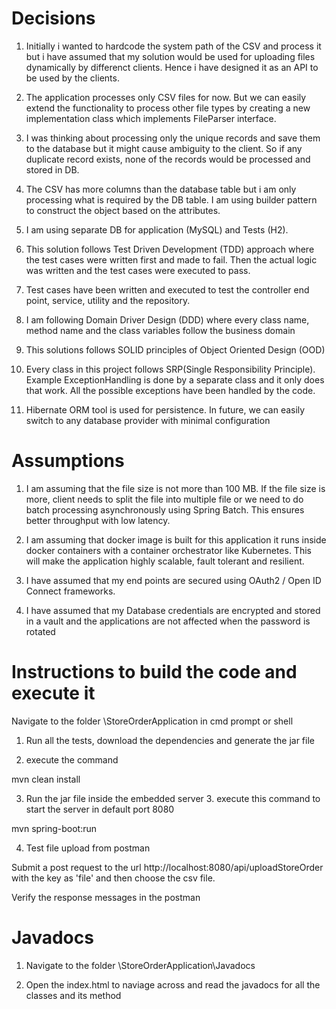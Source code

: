 # Decisions 

1. Initially i wanted to hardcode the system path of the CSV and process it but i have assumed that my solution would be used for uploading files dynamically by differenct clients. Hence i have designed it as an API to be used by the clients. 

2. The application processes only CSV files for now. But we can easily extend the functionality to process other file types by creating a new implementation class which implements FileParser interface.

3. I was thinking about processing only the unique records and save them to the database but it might cause ambiguity to the client. So if any duplicate record exists, none of the records would be processed and stored in DB.

4. The CSV has more columns than the database table but i am only processing what is required by the DB table. I am using builder pattern to construct the object based on the attributes.

5. I am using separate DB for application (MySQL) and Tests (H2).

6. This solution follows Test Driven Development (TDD) approach where the test cases were written first and made to fail. Then the actual logic was written and the test cases were executed to pass.

7. Test cases have been written and executed to test the controller end point, service, utility and the repository.

8. I am following Domain Driver Design (DDD) where every class name, method name and the class variables follow the business domain

9. This solutions follows SOLID principles of Object Oriented Design (OOD)

10. Every class in this project follows SRP(Single Responsibility Principle). Example ExceptionHandling is done by a separate class and it only does that work. All the possible exceptions have been handled by the code.

11. Hibernate ORM tool is used for persistence. In future, we can easily switch to any database provider with minimal configuration


# Assumptions

1. I am assuming that the file size is not more than 100 MB. If the file size is more, client needs to split the file into multiple file or we need to do batch processing asynchronously using Spring Batch. This ensures better throughput with low latency.

2. I am assuming that docker image is built for this application it runs inside docker containers with a container orchestrator like Kubernetes. This will make the application highly scalable, fault tolerant and resilient.

3. I have assumed that my end points are secured using OAuth2 / Open ID Connect frameworks.

4. I have assumed that my Database credentials are encrypted and stored in a vault and the applications are not affected when the password is rotated

# Instructions to build the code and execute it

Navigate to the folder \StoreOrderApplication in cmd prompt or shell

1. Run all the tests, download the dependencies and generate the jar file 

2. execute the command

  mvn clean install

3. Run the jar file inside the embedded server 3. execute this command to start the server in default port 8080

  mvn spring-boot:run

4. Test file upload from postman

  Submit a post request to the url http://localhost:8080/api/uploadStoreOrder with the key as 'file' and then choose the csv file.

  Verify the response messages in the postman

# Javadocs

1. Navigate to the folder \StoreOrderApplication\Javadocs

2. Open the index.html to naviage across and read the javadocs for all the classes and its method

